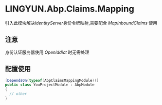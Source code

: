 # LINGYUN.Abp.Claims.Mapping

引入此模块解决*IdentityServer*身份令牌映射,需要配合 *MapInboundClaims* 使用   

## 注意

身份认证服务器使用 *OpenIddict* 时无需处理  

## 配置使用


```csharp
[DependsOn(typeof(AbpClaimsMappingModule))]
public class YouProjectModule : AbpModule
{
  // other
}
```
